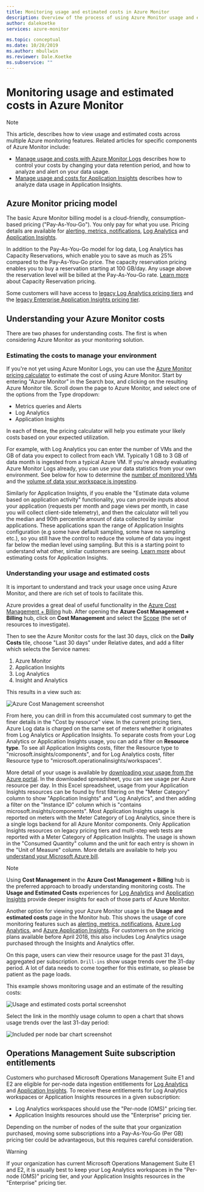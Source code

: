 ```yaml
---
title: Monitoring usage and estimated costs in Azure Monitor
description: Overview of the process of using Azure Monitor usage and estimated costs page
author: dalekoetke
services: azure-monitor

ms.topic: conceptual
ms.date: 10/28/2019
ms.author: mbullwin
ms.reviewer: Dale.Koetke
ms.subservice: ""
---
```

# Monitoring usage and estimated costs in Azure Monitor

> [!NOTE]
> This article, describes how to view usage and estimated costs across multiple Azure monitoring features. Related articles for specific components of Azure Monitor include:
> - [Manage usage and costs with Azure Monitor Logs](manage-cost-storage.md) describes how to control your costs by changing your data retention period, and how to analyze and alert on your data usage.
> - [Manage usage and costs for Application Insights](../../azure-monitor/app/pricing.md) describes how to analyze data usage in Application Insights.

## Azure Monitor pricing model

The basic Azure Monitor billing model is a cloud-friendly, consumption-based pricing ("Pay-As-You-Go"). You only pay for what you use. Pricing details are available for [alerting, metrics, notifications](https://azure.microsoft.com/pricing/details/monitor/), [Log Analytics](https://azure.microsoft.com/pricing/details/log-analytics/) and [Application Insights](https://azure.microsoft.com/pricing/details/application-insights/). 

In addition to the Pay-As-You-Go model for log data, Log Analytics has Capacity Reservations, which enable you to save as much as 25% compared to the Pay-As-You-Go price. The capacity reservation pricing enables you to buy a reservation starting at 100 GB/day. Any usage above the reservation level will be billed at the Pay-As-You-Go rate. [Learn more](https://azure.microsoft.com/pricing/details/monitor/) about Capacity Reservation pricing.

Some customers will have access to [legacy Log Analytics pricing tiers](./manage-cost-storage.md#legacy-pricing-tiers) and the [legacy Enterprise Application Insights pricing tier](../app/pricing.md#legacy-enterprise-per-node-pricing-tier). 

## Understanding your Azure Monitor costs

There are two phases for understanding costs. The first is when considering Azure Monitor as your monitoring solution. 

### Estimating the costs to manage your environment

If you're not yet using Azure Monitor Logs, you can use the [Azure Monitor pricing calculator](https://azure.microsoft.com/pricing/calculator/?service=monitor) to estimate the cost of using Azure Monitor. Start by entering "Azure Monitor" in the Search box, and clicking on the resulting Azure Monitor tile. Scroll down the page to Azure Monitor, and select one of the options from the Type dropdown:

- Metrics queries and Alerts  
- Log Analytics
- Application Insights

In each of these, the pricing calculator will help you estimate your likely costs based on your expected utilization.

For example, with Log Analytics you can enter the number of VMs and the GB of data you expect to collect from each VM. Typically 1 GB to 3 GB of data month is ingested from a typical Azure VM. If you're already evaluating Azure Monitor Logs already, you can use your data statistics from your own environment. See below for how to determine the [number of monitored VMs](./manage-cost-storage.md#understanding-nodes-sending-data) and the [volume of data your workspace is ingesting](./manage-cost-storage.md#understanding-ingested-data-volume).

Similarly for Application Insights, if you enable the "Estimate data volume based on application activity" functionality, you can provide inputs about your application (requests per month and page views per month, in case you will collect client-side telemetry), and then the calculator will tell you the median and 90th percentile amount of data collected by similar applications. These applications span the range of Application Insights configuration (e.g some have default sampling, some have no sampling etc.), so you still have the control to reduce the volume of data you ingest far below the median level using sampling. But this is a starting point to understand what other, similar customers are seeing. [Learn more](../app/pricing.md#estimating-the-costs-to-manage-your-application) about estimating costs for Application Insights.

### Understanding your usage and estimated costs

It is important to understand and track your usage once using Azure Monitor, and there are rich set of tools to facilitate this. 

Azure provides a great deal of useful functionality in the [Azure Cost Management + Billing](../../cost-management-billing/costs/quick-acm-cost-analysis.md?toc=/azure/billing/TOC.json) hub. After opening the **Azure Cost Management + Billing** hub, click on **Cost Management** and select the [Scope](../../cost-management-billing/costs/understand-work-scopes.md) (the set of resources to investigate). 

Then to see the Azure Monitor costs for the last 30 days, click on the **Daily Costs** tile, choose "Last 30 days" under Relative dates, and add a filter which selects the Service names:

1. Azure Monitor
2. Application Insights
3. Log Analytics
4. Insight and Analytics

This results in a view such as:

![Azure Cost Management screenshot](./media/usage-estimated-costs/010.png)

From here, you can drill in from this accumulated cost summary to get the finer details in the "Cost by resource" view. In the current pricing tiers, Azure Log data is charged on the same set of meters whether it originates from Log Analytics or Application Insights. To separate costs from your Log Analytics or Application Insights usage, you can add a filter on **Resource type**. To see all Application Insights costs, filter the Resource type to "microsoft.insights/components", and for Log Analytics costs, filter Resource type to "microsoft.operationalinsights/workspaces". 

More detail of your usage is available by [downloading your usage from the Azure portal](../../cost-management-billing/manage/download-azure-invoice-daily-usage-date.md#download-usage-in-azure-portal). 
In the downloaded spreadsheet, you can see usage per Azure resource per day. In this Excel spreadsheet, usage from your Application Insights resources can be found by first filtering on the "Meter Category" column to show "Application Insights" and "Log Analytics", and then adding a filter on the "Instance ID" column which is "contains microsoft.insights/components".  Most Application Insights usage is reported on meters with the Meter Category of Log Analytics, since there is a single logs backend for all Azure Monitor components.  Only Application Insights resources on legacy pricing tiers and multi-step web tests are reported with a Meter Category of Application Insights.  The usage is shown in the "Consumed Quantity" column and the unit for each entry is shown in the "Unit of Measure" column.  More details are available to help you [understand your Microsoft Azure bill](../../cost-management-billing/understand/review-individual-bill.md). 

> [!NOTE]
> Using **Cost Management** in the **Azure Cost Management + Billing** hub is the preferred approach to broadly understanding monitoring costs.  The **Usage and Estimated Costs** experiences for [Log Analytics](./manage-cost-storage.md#understand-your-usage-and-estimate-costs)  and [Application Insights](../app/pricing.md#understand-your-usage-and-estimate-costs) provide deeper insights for each of those parts of Azure Monitor.

Another option for viewing your Azure Monitor usage is the **Usage and estimated costs** page in the Monitor hub. This shows the usage of core monitoring features such as [alerting, metrics, notifications](https://azure.microsoft.com/pricing/details/monitor/), [Azure Log Analytics](https://azure.microsoft.com/pricing/details/log-analytics/), and [Azure Application Insights](https://azure.microsoft.com/pricing/details/application-insights/). For customers on the pricing plans available before April 2018, this also includes Log Analytics usage purchased through the Insights and Analytics offer.

On this page, users can view their resource usage for the past 31 days, aggregated per subscription. `Drill-ins` show usage trends over the 31-day period. A lot of data needs to come together for this estimate, so please be patient as the page loads.

This example shows monitoring usage and an estimate of the resulting costs:

![Usage and estimated costs portal screenshot](./media/usage-estimated-costs/001.png)

Select the link in the monthly usage column to open a chart that shows usage trends over the last 31-day period: 

![Included per node bar chart screenshot](./media/usage-estimated-costs/002.png)

## Operations Management Suite subscription entitlements

Customers who purchased Microsoft Operations Management Suite E1 and E2 are eligible for per-node data ingestion entitlements for [Log Analytics](https://www.microsoft.com/cloud-platform/operations-management-suite) and [Application Insights](../app/pricing.md). To receive these entitlements for Log Analytics workspaces or Application Insights resources in a given subscription: 

- Log Analytics workspaces should use the "Per-node (OMS)" pricing tier.
- Application Insights resources should use the "Enterprise" pricing tier.

Depending on the number of nodes of the suite that your organization purchased, moving some subscriptions into a Pay-As-You-Go (Per GB) pricing tier could be advantageous, but this requires careful consideration.

> [!WARNING]
> If your organization has current Microsoft Operations Management Suite E1 and E2, it is usually best to keep your Log Analytics workspaces in the "Per-node (OMS)" pricing tier, and your Application Insights resources in the "Enterprise" pricing tier. 
>

